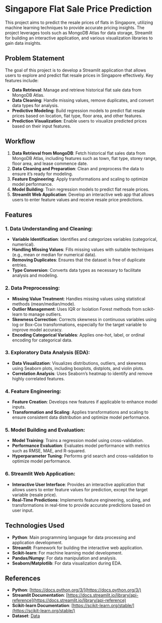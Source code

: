 # Singapore Flat Sale Price Prediction

This project aims to predict the resale prices of flats in Singapore, utilizing machine learning techniques to provide accurate pricing insights. The project leverages tools such as MongoDB Atlas for data storage, Streamlit for building an interactive application, and various visualization libraries to gain data insights.

## Problem Statement

The goal of this project is to develop a Streamlit application that allows users to explore and predict flat resale prices in Singapore effectively. Key features include:

- **Data Retrieval**: Manage and retrieve historical flat sale data from MongoDB Atlas.
- **Data Cleaning**: Handle missing values, remove duplicates, and convert data types for analysis.
- **Predictive Modeling**: Build regression models to predict flat resale prices based on location, flat type, floor area, and other features.
- **Prediction Visualization**: Enable users to visualize predicted prices based on their input features.

## Workflow

1. **Data Retrieval from MongoDB**: Fetch historical flat sales data from MongoDB Atlas, including features such as town, flat type, storey range, floor area, and lease commence date.
2. **Data Cleaning and Preparation**: Clean and preprocess the data to ensure it’s ready for modeling.
3. **Feature Engineering**: Apply transformations and scaling to optimize model performance.
4. **Model Building**: Train regression models to predict flat resale prices.
5. **Streamlit Web Application**: Develop an interactive web app that allows users to enter feature values and receive resale price predictions.

## Features

### 1. Data Understanding and Cleaning:
   - **Variable Identification**: Identifies and categorizes variables (categorical, numerical).
   - **Handling Missing Values**: Fills missing values with suitable techniques (e.g., mean or median for numerical data).
   - **Removing Duplicates**: Ensures that the dataset is free of duplicate entries.
   - **Type Conversion**: Converts data types as necessary to facilitate analysis and modeling.

### 2. Data Preprocessing:
   - **Missing Value Treatment**: Handles missing values using statistical methods (mean/median/mode).
   - **Outlier Management**: Uses IQR or Isolation Forest methods from scikit-learn to manage outliers.
   - **Skewness Correction**: Corrects skewness in continuous variables using log or Box-Cox transformations, especially for the target variable to improve model accuracy.
   - **Encoding Categorical Variables**: Applies one-hot, label, or ordinal encoding for categorical data.

### 3. Exploratory Data Analysis (EDA):
   - **Data Visualization**: Visualizes distributions, outliers, and skewness using Seaborn plots, including boxplots, distplots, and violin plots.
   - **Correlation Analysis**: Uses Seaborn’s heatmap to identify and remove highly correlated features.

### 4. Feature Engineering:
   - **Feature Creation**: Develops new features if applicable to enhance model inputs.
   - **Transformation and Scaling**: Applies transformations and scaling to ensure consistent data distribution and optimize model performance.

### 5. Model Building and Evaluation:
   - **Model Training**: Trains a regression model using cross-validation.
   - **Performance Evaluation**: Evaluates model performance with metrics such as RMSE, MAE, and R-squared.
   - **Hyperparameter Tuning**: Performs grid search and cross-validation to optimize model performance.

### 6. Streamlit Web Application:
   - **Interactive User Interface**: Provides an interactive application that allows users to enter feature values for prediction, except the target variable (resale price).
   - **Real-Time Predictions**: Implements feature engineering, scaling, and transformations in real-time to provide accurate predictions based on user input.

## Technologies Used

- **Python**: Main programming language for data processing and application development.
- **Streamlit**: Framework for building the interactive web application.
- **Scikit-learn**: For machine learning model development.
- **Pandas/Numpy**: For data manipulation and analysis.
- **Seaborn/Matplotlib**: For data visualization during EDA.

## References

- **Python**: [https://docs.python.org/3/](https://docs.python.org/3/)
- **Streamlit Documentation**: [https://docs.streamlit.io/library/api-reference](https://docs.streamlit.io/library/api-reference)
- **Scikit-learn Documentation**: [https://scikit-learn.org/stable/](https://scikit-learn.org/stable/)
- **Dataset**: [Data](https://docs.google.com/spreadsheets/d/18eR6DBe5TMWU9FnIewaGtsepDbV4BOyr/edit?usp=sharing&ouid=104970222914596366601&rtpof=true&sd=true)
